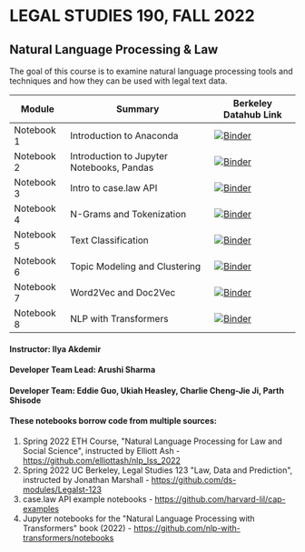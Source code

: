 # LEGAL STUDIES 190, FALL 2022
## Natural Language Processing & Law

The goal of this course is to examine natural language processing tools and techniques and how they can be used with legal text data. 

| Module         | Summary                                      |Berkeley Datahub Link           |
|----------------|----------------------------------------------|--------------------------------|
| Notebook 1     | Introduction to Anaconda                     | [![Binder](https://img.shields.io/badge/Launch-UCB%20Datahub-blue.svg)](https://datahub.berkeley.edu/hub/user-redirect/git-pull?repo=https%3A%2F%2Fgithub.com%2Fds-modules%2FLEGAL-190-FA22&branch=main&urlpath=tree%2FLEGAL-190-FA22%2FLab+1%2FLab_1_final.ipynb) |
| Notebook 2     | Introduction to Jupyter Notebooks, Pandas    | [![Binder](https://img.shields.io/badge/Launch-UCB%20Datahub-blue.svg)](https://datahub.berkeley.edu/hub/user-redirect/git-pull?repo=https%3A%2F%2Fgithub.com%2Fds-modules%2FLEGAL-190-FA22&branch=main&urlpath=tree%2FLEGAL-190-FA22%2FLab+3%2FLab_2_final.ipynb) |
| Notebook 3     | Intro to case.law API                        | [![Binder](https://img.shields.io/badge/Launch-UCB%20Datahub-blue.svg)](https://datahub.berkeley.edu/hub/user-redirect/git-pull?repo=https%3A%2F%2Fgithub.com%2Fds-modules%2FLEGAL-190-FA22&branch=main&urlpath=tree%2FLEGAL-190-FA22%2FLab+3%2FLab_3.ipynb) |
| Notebook 4     | N-Grams and Tokenization                     | [![Binder](https://img.shields.io/badge/Launch-UCB%20Datahub-blue.svg)](https://datahub.berkeley.edu/hub/user-redirect/git-pull?repo=https%3A%2F%2Fgithub.com%2Fds-modules%2FLEGAL-190-FA22&branch=main&urlpath=tree%2FLEGAL-190-FA22%2FLab+4%2FLab4_Final.ipynb) |
| Notebook 5     | Text Classification                          | [![Binder](https://img.shields.io/badge/Launch-UCB%20Datahub-blue.svg)](https://datahub.berkeley.edu/hub/user-redirect/git-pull?repo=https%3A%2F%2Fgithub.com%2Fds-modules%2FLEGAL-190-FA22&branch=main&urlpath=tree%2FLEGAL-190-FA22%2FLab+5%2FLab5_Final.ipynb) |
| Notebook 6     | Topic Modeling and Clustering                | [![Binder](https://img.shields.io/badge/Launch-UCB%20Datahub-blue.svg)](https://datahub.berkeley.edu/hub/user-redirect/git-pull?repo=https%3A%2F%2Fgithub.com%2Fds-modules%2FLEGAL-190-FA22&branch=main&urlpath=tree%2FLEGAL-190-FA22%2FLab+6%2FLab_6.ipynb) |
| Notebook 7     | Word2Vec and Doc2Vec                         | [![Binder](https://img.shields.io/badge/Launch-UCB%20Datahub-blue.svg)](https://datahub.berkeley.edu/hub/user-redirect/git-pull?repo=https%3A%2F%2Fgithub.com%2Fds-modules%2FLEGAL-190-FA22&branch=main&urlpath=tree%2FLEGAL-190-FA22%2FLab+7%2FLab_7.ipynb) |
| Notebook 8     | NLP with Transformers                        | [![Binder](https://img.shields.io/badge/Launch-UCB%20Datahub-blue.svg)](https://datahub.berkeley.edu/hub/user-redirect/git-pull?repo=https%3A%2F%2Fgithub.com%2Fds-modules%2FLEGAL-190-FA22&branch=main&urlpath=tree%2FLEGAL-190-FA22%2FLab+8%2FLab_8_Final.ipynb) |

#### Instructor: Ilya Akdemir
#### Developer Team Lead: Arushi Sharma
#### Developer Team: Eddie Guo, Ukiah Heasley, Charlie Cheng-Jie Ji, Parth Shisode
#### These notebooks borrow code from multiple sources:
1) Spring 2022 ETH Course, "Natural Language Processing for Law and Social Science", instructed by Elliott Ash - https://github.com/elliottash/nlp_lss_2022
2) Spring 2022 UC Berkeley, Legal Studies 123 "Law, Data and Prediction", instructed by Jonathan Marshall - https://github.com/ds-modules/Legalst-123
3) case.law API example notebooks - https://github.com/harvard-lil/cap-examples
4) Jupyter notebooks for the "Natural Language Processing with Transformers" book (2022) - https://github.com/nlp-with-transformers/notebooks
